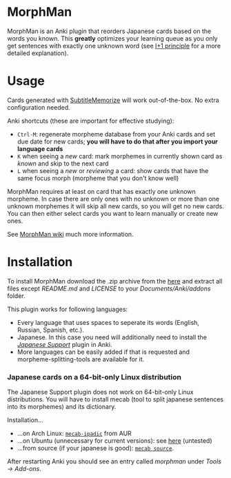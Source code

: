 # MorphMan
MorphMan is an Anki plugin that reorders Japanese cards based on the words you known. This
__greatly__ optimizes your learning queue as you only get sentences with exactly one unknown word (see
[I+1 principle](http://rtkwiki.koohii.com/wiki/I%2B1) for a more detailed explanation).

# Usage
Cards generated with [SubtitleMemorize](https://github.com/ChangSpivey/SubtitleMemorize) will work out-of-the-box. No extra configuration needed.

Anki shortcuts (these are important for effective studying):
- `Ctrl-M`: regenerate morpheme database from your Anki cards and set due date for new cards; **you will have to do that after you import your language cards**
- `K` when seeing a _new_ card: mark morphemes in currently shown card as _known_ and skip to the next card
- `L` when seeing a _new_ or _reviewing_ a card: show cards that have the same focus morph (morpheme that you don't know well)

MorphMan requires at least on card that has exactly one unknown morpheme. In case there are only ones with no unknown or more than one unknown morphemes it will skip all new cards, so you will get no new cards. You can then either select cards you want to learn manually or create new ones.

See [MorphMan wiki](http://rtkwiki.koohii.com/wiki/Morph_Man) much more information.

# Installation

To install MorphMan download the .zip archive from the [here](https://github.com/ChangSpivey/MorphMan/releases)
and extract all files except *README.md* and *LICENSE* to your *Documents/Anki/addons* folder.

This plugin works for following languages:
-   Every language that uses spaces to seperate its words (English, Russian, Spanish, etc.).
-   Japanese. In this case you need will additionally need to install the *[Japanese Support](https://ankiweb.net/shared/info/3918629684)* plugin in Anki.
-   More languages can be easily added if that is requested and morpheme-splitting-tools are available for it.

### Japanese cards on a 64-bit-only Linux distribution
The Japanese Support plugin does not work on 64-bit-only Linux distributions. You will have to install mecab (tool to split japanese sentences into its morphemes) and its dictionary.

Installation...

- ...on Arch Linux: [`mecab-ipadic`](https://aur.archlinux.org/packages/mecab-ipadic/) from AUR
- ...on Ubuntu (unnecessary for current versions): see [here](https://gist.github.com/YoshihitoAso/9048005) (untested)
- ...from source (if your japanese is good): [`mecab source`](https://taku910.github.io/mecab/).

After restarting Anki you should see an entry called *morphman* under *Tools -> Add-ons*.
